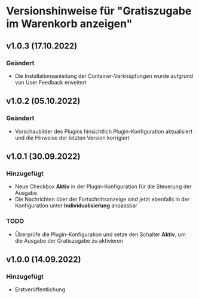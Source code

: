 # Versionshinweise für "Gratiszugabe im Warenkorb anzeigen"

## v1.0.3 (17.10.2022)

### Geändert
- Die Installationsanleitung der Container-Verknüpfungen wurde aufgrund von User Feedback erweitert

## v1.0.2 (05.10.2022)

### Geändert
- Vorschaubilder des Plugins hinsichtlich Plugin-Konfiguration aktualisiert und die Hinweise der letzten Version korrigiert

## v1.0.1 (30.09.2022)

### Hinzugefügt
- Neue Checkbox **Aktiv** in der Plugin-Konfiguration für die Steuerung der Ausgabe
- Die Nachrichten über der Fortschrittsanzeige sind jetzt ebenfalls in der Konfiguration unter **Individualisierung** anpassbar

### TODO
- Überprüfe die Plugin-Konfiguration und setze den Schalter **Aktiv**, um die Ausgabe der Gratiszugabe zu aktivieren

## v1.0.0 (14.09.2022)

### Hinzugefügt
- Erstveröffentlichung
